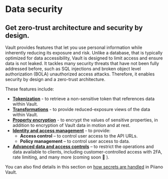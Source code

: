 # Data security

## Get zero-trust architecture and security by design.

Vault provides features that let you use personal information while inherently reducing its exposure and risk. Unlike a database, that is typically optimized for data accessibility, Vault is designed to limit access and ensure data is not leaked. It tackles many security threats that have not been fully addressed before, such as SQL injections and broken object level authorization (BOLA) unauthorized access attacks. Therefore, it enables security by design and a zero-trust architecture.

These features include:
* **[Tokenization](/data-security/tokenization)** - to retrieve a non-sensitive token that references data within Vault. 
* **[Transformations](/data-security/transformations)** - to provide reduced-exposure views of the data within Vault.  
* **[Property encryption](/data-security/property-encryption)** - to encrypt the values of sensitive properties, in addition to encryption of Vault data in motion and at rest.  
* **[Identity and access management](/data-security/identity-and-access-management)** - to provide:  
   * **Access control** – to control user access to the API URLs.
   * **Policy management** – to control user access to data.  
* **[Advanced data and access controls](/data-security/advanced-data-and-access-controls)** – to restrict the operations and data available to clients, including customer-controlled access with 2FA, rate limiting, and many more (coming soon 🎁 ).  

You can also find details in this section on [how secrets are handled](/architecture/components#secrets-handling) in Piiano Vault.